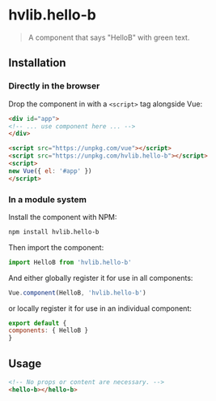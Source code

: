 # hvlib.hello-b

> A component that says "HelloB" with green text.

## Installation

### Directly in the browser

Drop the component in with a `<script>` tag alongside Vue:

```html
<div id="app">
<!-- ... use component here ... -->
</div>

<script src="https://unpkg.com/vue"></script>
<script src="https://unpkg.com/hvlib.hello-b"></script>
<script>
new Vue({ el: '#app' })
</script>
```

### In a module system

Install the component with NPM:

```bash
npm install hvlib.hello-b
```

Then import the component:

```js
import HelloB from 'hvlib.hello-b'
```

And either globally register it for use in all components:

```js
Vue.component(HelloB, 'hvlib.hello-b')
```

or locally register it for use in an individual component:

```js
export default {
components: { HelloB }
}
```

## Usage

```html
<!-- No props or content are necessary. -->
<hello-b></hello-b>
```
